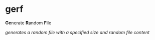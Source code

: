 # gerf

**Ge**nerate **R**andom **F**ile

*generates a random file with a specified size and random file content*
